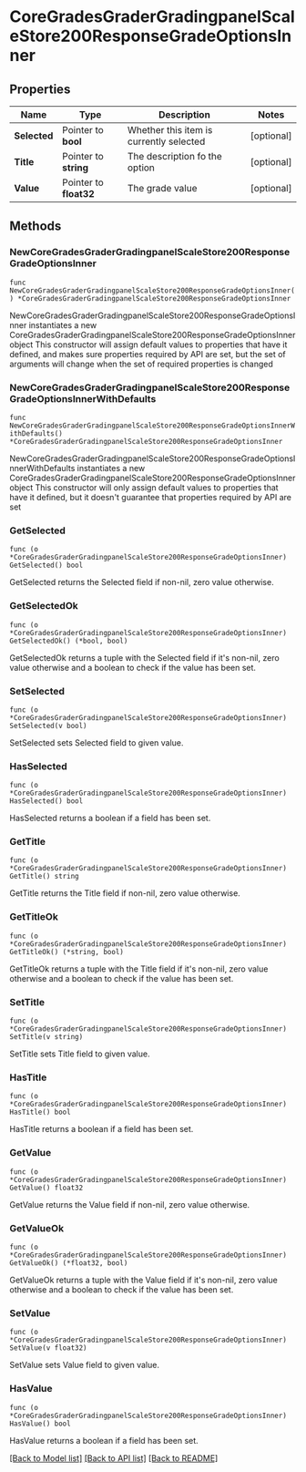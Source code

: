 # CoreGradesGraderGradingpanelScaleStore200ResponseGradeOptionsInner

## Properties

Name | Type | Description | Notes
------------ | ------------- | ------------- | -------------
**Selected** | Pointer to **bool** | Whether this item is currently selected | [optional] 
**Title** | Pointer to **string** | The description fo the option | [optional] 
**Value** | Pointer to **float32** | The grade value | [optional] 

## Methods

### NewCoreGradesGraderGradingpanelScaleStore200ResponseGradeOptionsInner

`func NewCoreGradesGraderGradingpanelScaleStore200ResponseGradeOptionsInner() *CoreGradesGraderGradingpanelScaleStore200ResponseGradeOptionsInner`

NewCoreGradesGraderGradingpanelScaleStore200ResponseGradeOptionsInner instantiates a new CoreGradesGraderGradingpanelScaleStore200ResponseGradeOptionsInner object
This constructor will assign default values to properties that have it defined,
and makes sure properties required by API are set, but the set of arguments
will change when the set of required properties is changed

### NewCoreGradesGraderGradingpanelScaleStore200ResponseGradeOptionsInnerWithDefaults

`func NewCoreGradesGraderGradingpanelScaleStore200ResponseGradeOptionsInnerWithDefaults() *CoreGradesGraderGradingpanelScaleStore200ResponseGradeOptionsInner`

NewCoreGradesGraderGradingpanelScaleStore200ResponseGradeOptionsInnerWithDefaults instantiates a new CoreGradesGraderGradingpanelScaleStore200ResponseGradeOptionsInner object
This constructor will only assign default values to properties that have it defined,
but it doesn't guarantee that properties required by API are set

### GetSelected

`func (o *CoreGradesGraderGradingpanelScaleStore200ResponseGradeOptionsInner) GetSelected() bool`

GetSelected returns the Selected field if non-nil, zero value otherwise.

### GetSelectedOk

`func (o *CoreGradesGraderGradingpanelScaleStore200ResponseGradeOptionsInner) GetSelectedOk() (*bool, bool)`

GetSelectedOk returns a tuple with the Selected field if it's non-nil, zero value otherwise
and a boolean to check if the value has been set.

### SetSelected

`func (o *CoreGradesGraderGradingpanelScaleStore200ResponseGradeOptionsInner) SetSelected(v bool)`

SetSelected sets Selected field to given value.

### HasSelected

`func (o *CoreGradesGraderGradingpanelScaleStore200ResponseGradeOptionsInner) HasSelected() bool`

HasSelected returns a boolean if a field has been set.

### GetTitle

`func (o *CoreGradesGraderGradingpanelScaleStore200ResponseGradeOptionsInner) GetTitle() string`

GetTitle returns the Title field if non-nil, zero value otherwise.

### GetTitleOk

`func (o *CoreGradesGraderGradingpanelScaleStore200ResponseGradeOptionsInner) GetTitleOk() (*string, bool)`

GetTitleOk returns a tuple with the Title field if it's non-nil, zero value otherwise
and a boolean to check if the value has been set.

### SetTitle

`func (o *CoreGradesGraderGradingpanelScaleStore200ResponseGradeOptionsInner) SetTitle(v string)`

SetTitle sets Title field to given value.

### HasTitle

`func (o *CoreGradesGraderGradingpanelScaleStore200ResponseGradeOptionsInner) HasTitle() bool`

HasTitle returns a boolean if a field has been set.

### GetValue

`func (o *CoreGradesGraderGradingpanelScaleStore200ResponseGradeOptionsInner) GetValue() float32`

GetValue returns the Value field if non-nil, zero value otherwise.

### GetValueOk

`func (o *CoreGradesGraderGradingpanelScaleStore200ResponseGradeOptionsInner) GetValueOk() (*float32, bool)`

GetValueOk returns a tuple with the Value field if it's non-nil, zero value otherwise
and a boolean to check if the value has been set.

### SetValue

`func (o *CoreGradesGraderGradingpanelScaleStore200ResponseGradeOptionsInner) SetValue(v float32)`

SetValue sets Value field to given value.

### HasValue

`func (o *CoreGradesGraderGradingpanelScaleStore200ResponseGradeOptionsInner) HasValue() bool`

HasValue returns a boolean if a field has been set.


[[Back to Model list]](../README.md#documentation-for-models) [[Back to API list]](../README.md#documentation-for-api-endpoints) [[Back to README]](../README.md)


